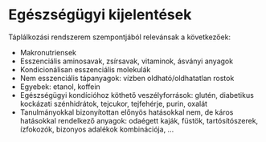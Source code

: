# Egészségügyi kijelentések

Táplálkozási rendszerem szempontjából relevánsak a következőek:

- Makronutriensek
- Esszenciális aminosavak, zsírsavak, vitaminok, ásványi anyagok
- Kondicionálisan esszenciális molekulák
- Nem esszenciális tápanyagok: vízben oldható/oldhatatlan rostok
- Egyebek: etanol, koffein
- Egészségügyi kondícióhoz köthető veszélyforrások: glutén, diabetikus kockázati szénhidrátok, tejcukor, tejfehérje, purin, oxalát
- Tanulmányokkal bizonyítottan előnyös hatásokkal nem, de káros hatásokkal rendelkező anyagok: odaégett kaják, füstök, tartósítószerek, ízfokozók, bizonyos adalékok kombinációja, ...
